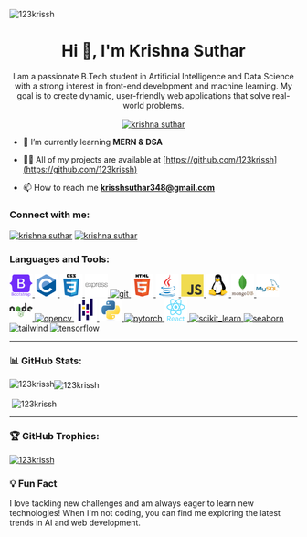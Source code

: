 <p align="left"> <img src="https://komarev.com/ghpvc/?username=123krissh&label=Profile%20views&color=0e75b6&style=flat" alt="123krissh" /> </p>
<h1 align="center">Hi 👋, I'm Krishna Suthar</h1>

<p align="center">I am a passionate B.Tech student in Artificial Intelligence and Data Science with a strong interest in front-end development and machine learning. My goal is to create dynamic, user-friendly web applications that solve real-world problems.</p>

<p align="center">
  <a href="https://123krissh.github.io/Portfolio/" target="blank"><img align="center" src="https://static.vecteezy.com/system/resources/previews/004/206/406/non_2x/ks-logo-monogram-emblem-style-with-crown-shape-design-template-free-vector.jpg" alt="krishna suthar" height="500" width="1000" /></a>
</p>

- 🌱 I’m currently learning **MERN & DSA**

- 👨‍💻 All of my projects are available at [https://github.com/123krissh](https://github.com/123krissh)

- 📫 How to reach me **krisshsuthar348@gmail.com**

<h3 align="left">Connect with me:</h3>
<p align="left">
<a href="https://linkedin.com/in/krishana-suthar" target="blank"><img align="center" src="https://raw.githubusercontent.com/rahuldkjain/github-profile-readme-generator/master/src/images/icons/Social/linked-in-alt.svg" alt="krishna suthar" height="30" width="40" /></a>
<a href="mailto:krisshsuthar348@gmail.com" target="blank"><img align="center" src="https://png.pngtree.com/png-vector/20230817/ourmid/pngtree-google-email-mailbox-icon-vector-png-image_9183279.png" alt="krishna suthar" height="40" width="40" /></a>
</p>

<h3 align="left">Languages and Tools:</h3>
<p align="left"> <a href="https://getbootstrap.com" target="_blank" rel="noreferrer"> <img src="https://raw.githubusercontent.com/devicons/devicon/master/icons/bootstrap/bootstrap-plain-wordmark.svg" alt="bootstrap" width="40" height="40"/> </a> <a href="https://www.cprogramming.com/" target="_blank" rel="noreferrer"> <img src="https://raw.githubusercontent.com/devicons/devicon/master/icons/c/c-original.svg" alt="c" width="40" height="40"/> </a> <a href="https://www.w3schools.com/css/" target="_blank" rel="noreferrer"> <img src="https://raw.githubusercontent.com/devicons/devicon/master/icons/css3/css3-original-wordmark.svg" alt="css3" width="40" height="40"/> </a> <a href="https://expressjs.com" target="_blank" rel="noreferrer"> <img src="https://raw.githubusercontent.com/devicons/devicon/master/icons/express/express-original-wordmark.svg" alt="express" width="40" height="40"/> </a> <a href="https://git-scm.com/" target="_blank" rel="noreferrer"> <img src="https://www.vectorlogo.zone/logos/git-scm/git-scm-icon.svg" alt="git" width="40" height="40"/> </a> <a href="https://www.w3.org/html/" target="_blank" rel="noreferrer"> <img src="https://raw.githubusercontent.com/devicons/devicon/master/icons/html5/html5-original-wordmark.svg" alt="html5" width="40" height="40"/> </a> <a href="https://www.java.com" target="_blank" rel="noreferrer"> <img src="https://raw.githubusercontent.com/devicons/devicon/master/icons/java/java-original.svg" alt="java" width="40" height="40"/> </a> <a href="https://developer.mozilla.org/en-US/docs/Web/JavaScript" target="_blank" rel="noreferrer"> <img src="https://raw.githubusercontent.com/devicons/devicon/master/icons/javascript/javascript-original.svg" alt="javascript" width="40" height="40"/> </a> <a href="https://www.linux.org/" target="_blank" rel="noreferrer"> <img src="https://raw.githubusercontent.com/devicons/devicon/master/icons/linux/linux-original.svg" alt="linux" width="40" height="40"/> </a> <a href="https://www.mongodb.com/" target="_blank" rel="noreferrer"> <img src="https://raw.githubusercontent.com/devicons/devicon/master/icons/mongodb/mongodb-original-wordmark.svg" alt="mongodb" width="40" height="40"/> </a> <a href="https://www.mysql.com/" target="_blank" rel="noreferrer"> <img src="https://raw.githubusercontent.com/devicons/devicon/master/icons/mysql/mysql-original-wordmark.svg" alt="mysql" width="40" height="40"/> </a> <a href="https://nodejs.org" target="_blank" rel="noreferrer"> <img src="https://raw.githubusercontent.com/devicons/devicon/master/icons/nodejs/nodejs-original-wordmark.svg" alt="nodejs" width="40" height="40"/> </a> <a href="https://opencv.org/" target="_blank" rel="noreferrer"> <img src="https://www.vectorlogo.zone/logos/opencv/opencv-icon.svg" alt="opencv" width="40" height="40"/> </a> <a href="https://pandas.pydata.org/" target="_blank" rel="noreferrer"> <img src="https://raw.githubusercontent.com/devicons/devicon/2ae2a900d2f041da66e950e4d48052658d850630/icons/pandas/pandas-original.svg" alt="pandas" width="40" height="40"/> </a> <a href="https://www.python.org" target="_blank" rel="noreferrer"> <img src="https://raw.githubusercontent.com/devicons/devicon/master/icons/python/python-original.svg" alt="python" width="40" height="40"/> </a> <a href="https://pytorch.org/" target="_blank" rel="noreferrer"> <img src="https://www.vectorlogo.zone/logos/pytorch/pytorch-icon.svg" alt="pytorch" width="40" height="40"/> </a> <a href="https://reactjs.org/" target="_blank" rel="noreferrer"> <img src="https://raw.githubusercontent.com/devicons/devicon/master/icons/react/react-original-wordmark.svg" alt="react" width="40" height="40"/> </a> <a href="https://scikit-learn.org/" target="_blank" rel="noreferrer"> <img src="https://upload.wikimedia.org/wikipedia/commons/0/05/Scikit_learn_logo_small.svg" alt="scikit_learn" width="40" height="40"/> </a> <a href="https://seaborn.pydata.org/" target="_blank" rel="noreferrer"> <img src="https://seaborn.pydata.org/_images/logo-mark-lightbg.svg" alt="seaborn" width="40" height="40"/> </a> <a href="https://tailwindcss.com/" target="_blank" rel="noreferrer"> <img src="https://www.vectorlogo.zone/logos/tailwindcss/tailwindcss-icon.svg" alt="tailwind" width="40" height="40"/> </a> <a href="https://www.tensorflow.org" target="_blank" rel="noreferrer"> <img src="https://www.vectorlogo.zone/logos/tensorflow/tensorflow-icon.svg" alt="tensorflow" width="40" height="40"/> </a> </p>
<hr>
<h3 align="left">📊 GitHub Stats:</h3>
<p><img align="left" src="https://github-readme-stats.vercel.app/api/top-langs?username=123krissh&show_icons=true&locale=en&layout=compact" alt="123krissh" /></p>
<p><img align="center" src="https://github-readme-streak-stats.herokuapp.com/?user=123krissh&" alt="123krissh" /></p>
<p>&nbsp;<img align="center" src="https://github-readme-stats.vercel.app/api?username=123krissh&show_icons=true&locale=en" alt="123krissh" /></p>
<hr>
<h3 align="left">🏆 GitHub Trophies:</h3>
<p align="left"> <a href="https://github.com/ryo-ma/github-profile-trophy"><img src="https://github-profile-trophy.vercel.app/?username=123krissh" alt="123krissh" /></a> </p>
<h3 align="left">💡 Fun Fact</h3>
<p> I love tackling new challenges and am always eager to learn new technologies! When I'm not coding, you can find me exploring the latest trends in AI and web development. </p>
